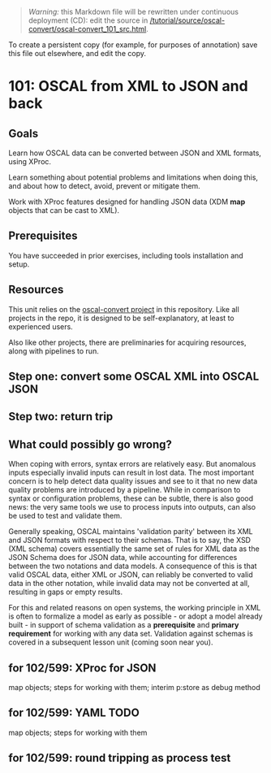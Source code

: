 
> *Warning:* this Markdown file will be rewritten under continuous deployment (CD): edit the source in [/tutorial/source/oscal-convert/oscal-convert_101_src.html](../..//tutorial/source/oscal-convert/oscal-convert_101_src.html).

> 
To create a persistent copy (for example, for purposes of annotation) save this file out elsewhere, and edit the copy.

# 101: OSCAL from XML to JSON and back

## Goals

Learn how OSCAL data can be converted between JSON and XML formats, using XProc.

Learn something about potential problems and limitations when doing this, and about how to detect, avoid, prevent or mitigate them.

Work with XProc features designed for handling JSON data (XDM **map** objects that can be cast to XML).

## Prerequisites

You have succeeded in prior exercises, including tools installation and setup.

## Resources

This unit relies on the [oscal-convert project](../../../oscal-convert/readme.md) in this repository. Like all projects in the repo, it is designed to be self-explanatory, at least to experienced users.

Also like other projects, there are preliminaries for acquiring resources, along with pipelines to run.

## Step one: convert some OSCAL XML into OSCAL JSON

## Step two: return trip

## What could possibly go wrong?

When coping with errors, syntax errors are relatively easy. But anomalous inputs especially invalid inputs can result in lost data. The most important concern is to help detect data quality issues and see to it that no new data quality problems are introduced by a pipeline. While in comparison to syntax or configuration problems, these can be subtle, there is also good news: the very same tools we use to process inputs into outputs, can also be used to test and validate them.

Generally speaking, OSCAL maintains 'validation parity' between its XML and JSON formats with respect to their schemas. That is to say, the XSD (XML schema) covers essentially the same set of rules for XML data as the JSON Schema does for JSON data, while accounting for differences between the two notations and data models. A consequence of this is that valid OSCAL data, either XML or JSON, can reliably be converted to valid data in the other notation, while invalid data may not be converted at all, resulting in gaps or empty results.

For this and related reasons on open systems, the working principle in XML is often to formalize a model as early as possible - or adopt a model already built - in support of schema validation as a **prerequisite** and **primary requirement** for working with any data set. Validation against schemas is covered in a subsequent lesson unit (coming soon near you).

## for 102/599: XProc for JSON

map objects; steps for working with them; interim p:store as debug method

## for 102/599: YAML TODO

map objects; steps for working with them

## for 102/599: round tripping as process test
